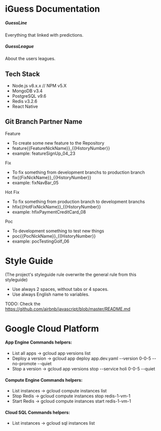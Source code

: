 # iGuess Documentation

##### GuessLine 
Everything that linked with predictions.

##### GuessLeague 
About the users leagues.

## Tech Stack
* Node.js v8.x.x // NPM v5.X
* MongoDB v3.4
* PostgreSQL v9.6
* Redis v3.2.6
* React Native

## Git Branch Partner Name
Feature
* To create some new feature to the Repository
* feature{{FeatureNickName}}_{{HistoryNumber}}
* example: featureSignUp_04_23

Fix
* To fix something from development branchs to production branch
* fix{{FixNickName}}_{{HistoryNumber}}
* example: fixNavBar_05

Hot Fix
* To fix something from production branch to development branchs
* hfix{{HotFixNickName}}_{{HistoryNumber}}
* example: hfixPaymentCreditCard_08

Poc
* To development something to test new things
* poc{{PocNickName}}_{{HistoryNumber}}
* example: pocTestingGolf_06

# Style Guide
(The project's styleguide rule overwrite the general rule from this styleguide)
* Use always 2 spaces, without tabs or 4 spaces.
* Use always English name to variables.

TODO: Check the https://github.com/airbnb/javascript/blob/master/README.md


# Google Cloud Platform
#### App Engine Commands helpers:
* List all apps -> gcloud app versions list
* Deploy a version -> gcloud app deploy app.dev.yaml --version 0-0-5 --no-promote --quiet
* Stop a version -> gcloud app versions stop --service holi 0-0-5  --quiet
#### Compute Engine Commands helpers:
* List instances -> gcloud compute instances list
* Stop Redis -> gcloud compute instances stop redis-1-vm-1
* Start Redis -> gcloud compute instances start redis-1-vm-1
#### Cloud SQL Commands helpers:
* List instances -> gcloud sql instances list